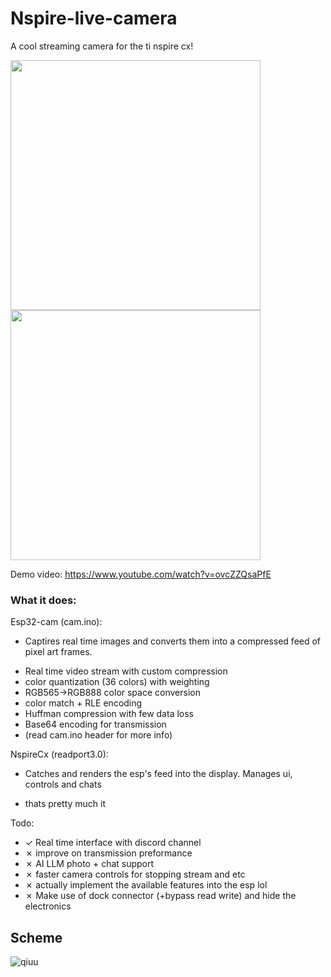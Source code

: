 # Nspire-live-camera
A cool streaming camera for the ti nspire cx!

<img src="https://github.com/user-attachments/assets/fab9612a-ea3d-4c8d-8b29-f3bd2f5bee28" width="400">
<img src="https://github.com/user-attachments/assets/d19f8476-37e2-4f46-a45f-02e3f6d9f9e6" width="400">




Demo video: https://www.youtube.com/watch?v=ovcZZQsaPfE


### What it does:
Esp32-cam (cam.ino):
- Captires real time images and converts them into a compressed feed of pixel art frames.
* Real time video stream with custom compression
* color quantization (36 colors) with weighting
* RGB565->RGB888 color space conversion
* color match + RLE encoding
* Huffman compression with few data loss
* Base64 encoding for transmission
* (read cam.ino header for more info)

NspireCx (readport3.0):
- Catches and renders the esp's feed into the display. Manages ui, controls and chats
* thats pretty much it

Todo:
* ✓ Real time interface with discord channel
* ✗ improve on transmission preformance
* ✗ AI LLM photo + chat support
* ✗ faster camera controls for stopping stream and etc
* ✗ actually implement the available features into the esp lol
* ✗ Make use of dock connector (+bypass read write) and hide the electronics

## Scheme
![qiuu](https://github.com/user-attachments/assets/a2b94dbc-631a-4b90-a59e-4046df9790aa)

